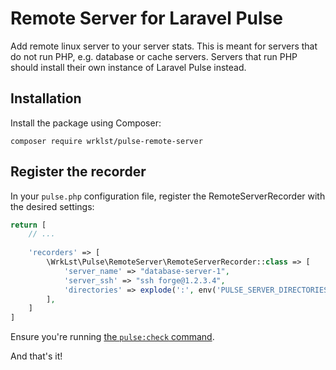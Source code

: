 # Remote Server for Laravel Pulse

Add remote linux server to your server stats. This is meant for servers that do not run PHP, e.g. database or cache servers. Servers that run PHP should install their own instance of Laravel Pulse instead.

## Installation

Install the package using Composer:

```shell
composer require wrklst/pulse-remote-server
```

## Register the recorder

In your `pulse.php` configuration file, register the RemoteServerRecorder with the desired settings:

```php
return [
    // ...
    
    'recorders' => [
        \WrkLst\Pulse\RemoteServer\RemoteServerRecorder::class => [
            'server_name' => "database-server-1",
            'server_ssh' => "ssh forge@1.2.3.4",
            'directories' => explode(':', env('PULSE_SERVER_DIRECTORIES', '/')),
        ],
    ]
]
```

Ensure you're running [the `pulse:check` command](https://laravel.com/docs/10.x/pulse#capturing-entries).


And that's it! 
